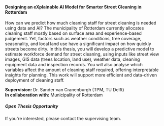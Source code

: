 <div class="row">
  <div class="col-sm-8">
    <h4 id="explainable-ai-street-cleaning">Designing an eXplainable AI Model for Smarter Street Cleaning in Rotterdam</h4>
    <p>
      How can we predict how much cleaning staff for street cleaning is needed using data and AI? The municipality of Rotterdam currently allocates cleaning staff mostly based on surface area and experience-based judgement. Yet, factors such as weather conditions, tree coverage, seasonality, and local land use have a significant impact on how quickly streets become dirty. In this thesis, you will develop a predictive model to estimate workforce demand for street cleaning, using inputs like street view images, GIS data (trees location, land use), weather data, cleaning equipment data and inspection records. You will also analyse which variables affect the amount of cleaning staff required, offering interpretable insights for planning. This work will support more efficient and data-driven deployment of cleaning staff.
    </p>
    <p><strong>Supervision:</strong> Dr. Sander van Cranenburgh (TPM, TU Delft)<br>
       <strong>In collaboration with:</strong> Municipality of Rotterdam</p>
  </div>

  <div class="col-sm-4">
    <div class="card contact-card">
      <div class="card-body">
        <h5 class="card-title">Open Thesis Opportunity</h5>
        <p class="card-text">
          If you're interested, please contact the supervising team.
        </p>
      </div>
    </div>
  </div>
</div>
